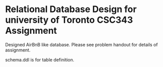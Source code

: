# Relational Database Design for university of Toronto CSC343 Assignment

Designed AirBnB like database. Please see problem handout for details of assignment.

schema.ddl is for table definition.
